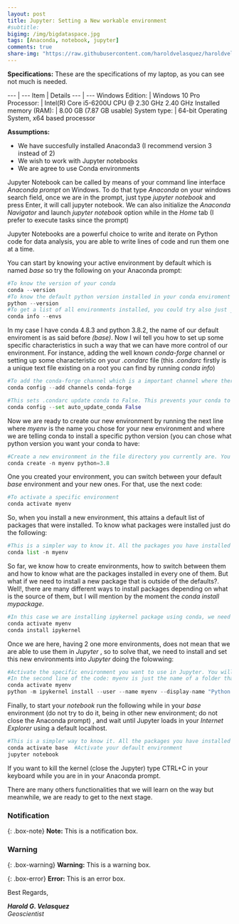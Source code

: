 ```yaml
---
layout: post
title: Jupyter: Setting a New workable environment
#subtitle: 
bigimg: /img/bigdataspace.jpg
tags: [Anaconda, notebook, jupyter]
comments: true
share-img: "https://raw.githubusercontent.com/haroldvelasquez/haroldvelasquez.github.io/master/img/jupyter.jpg"
---
```


**Specifications:**
These are the specifications of my laptop, as you can see not much is needed.

--- | ---
Item | Details
--- | ---
Windows Edition:        | Windows 10 Pro
Processor:              | Intel(R) Core i5-6200U CPU @ 2.30 GHz 2.40 GHz
Installed memory (RAM): | 8.00 GB (7.87 GB usable)
System type:            | 64-bit Operating System, x64 based processor

**Assumptions:**
- We have succesfully installed Anaconda3 (I recommend  version 3 instead of 2)
- We wish to work with Jupyter notebooks
- We are agree to use Conda environments

Jupyter Notebook can be called by means of your  command line interface _Anaconda prompt_ on Windows. To do that type _Anaconda_ on your windows search field, once we are in the prompt, just type _jupyter notebook_ and press Enter, it will call jupyter notebook. We can also initialize the _Anaconda Navigator_ and launch _jupyter notebook_ option while in the _Home_ tab (I prefer to execute tasks since the prompt)

Jupyter Notebooks are a powerful choice to write and iterate on Python code for data analysis, you are able to write lines of code and run them one at a time. 

You can start by knowing your active environment by default which is named _base_ so try the following on your Anaconda prompt:

```python
#To know the version of your conda
conda --version
#To know the default python version installed in your conda enviroment
python --version
#To get a list of all environments installed, you could try also just _conda info_ for detailed destription of the current active environment.
conda info --envs
```

In my case I have conda 4.8.3 and python 3.8.2, the name of our default enviroment is as said before _(base)_. Now I wil tell you how to set up some specific characteristics in such a way that we can have more control of our environment. For instance, adding the well known _conda-forge_ channel or setting up some characteristic on your _.condarc_ file (this _.condarc_ firstly is a unique text file existing on a root you can find by running _conda info_)

```python
#To add the conda-forge channel which is a important channel where there are several packages we will use in the future
conda config --add channels conda-forge

#This sets .condarc update conda to False. This prevents your conda to be auto-updating and in order to not getting some version mismatches while installing new packages.
conda config --set auto_update_conda False
```
Now we are ready to create our new environment by running the next line where _myenv_ is the name you chose for your new environment and where we are telling conda to install a specific python version (you can chose what python version you want your conda to have:

```python
#Create a new environment in the file directory you currently are. You can change the directory using cd before you run conda create
conda create -n myenv python=3.8
```

One you created your environment, you can switch between your default _base_ environment and your new ones. For that, use the next code:
```python
#To activate a specific environment
conda activate myenv
```

So, when you install a new environment, this attains a default list of packages that were installed. To know what packages were installed just do the following:
```python
#This is a simpler way to know it. All the packages you have installed
conda list -n myenv
```

So far, we know how to create environments, how to switch between them and how to know what are the packages installed in every one of them. But what if we need to install a new package that is outside of the defaults?. Well!, there are many different ways to install packages depending on what is the source of them, but I will mention by the moment the _conda install mypackage_.

```python
#In this case we are installing ipykernel package using conda, we need this package in order to make the next section works, so run it
conda activate myenv
conda install ipykernel
```

Once we are here, having 2 one more environments, does not mean that we are able to use them in _Jupyter_ , so to solve that, we need to install and set this new environments into _Jupyter_ doing the folowwing:

```python
#Activate the specific environment you want to use in Jupyter. You will be asked to install ipykernel if did not do before.
#In the second line of the code: myenv is just the name of a folder that would be created on your machine and python(myenv) is the label that you will see in Jupyter Notebooks"
conda activate myenv
python -m ipykernel install --user --name myenv --display-name "Python (myenv)"
```

Finally, to start your _notebook_ run the following while in your _base_ environment (do not try to do it, being in other new environment; do not close the Anaconda prompt) , and wait until Jupyter loads in your _Internet Explorer_ using a default localhost.

```python
#This is a simpler way to know it. All the packages you have installed
conda activate base  #Activate your default environment
jupyter notebook
```

If you want to kill the kernel (close the Jupyter) type CTRL+C in your keyboard while you are in in your Anaconda prompt.

There are many others functionalities that we will learn on the way but meanwhile, we are ready to get to the next stage.


### Notification
{: .box-note}
**Note:** This is a notification box.

### Warning
{: .box-warning}
**Warning:** This is a warning box.

{: .box-error}
**Error:** This is an error box.


Best Regards,

**_Harold G. Velasquez_**  
_Geoscientist_